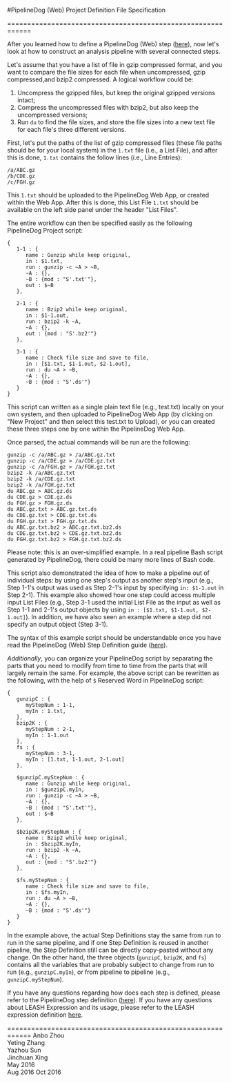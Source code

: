 #PipelineDog (Web) Project Definition File Specification

============================================================

After you learned how to define a PipelineDog (Web) step ([here](https://github.com/ysunlab/PipelineDog/blob/master/web.pipelineDog.StepFormatDefinition.md)), now let's look at how to construct an analysis pipeline with several connected steps.  

Let's assume that you have a list of file in gzip compressed format, and you want to compare the file sizes for each file when uncompressed, gzip compressed,and bzip2 compressed. A logical workflow could be:  
  1. Uncompress the gzipped files, but keep the original gzipped versions intact;  
  2. Compress the uncompressed files with bzip2, but also keep the uncompressed versions;  
  3. Run `du` to find the file sizes, and store the file sizes into a new text file for each file's three different versions.  

First, let's put the paths of the list of gzip compressed files (these file paths should be for your local system) in the `1.txt` file (i.e., a List File), and after this is done, `1.txt` contains the follow lines (i.e., Line Entries):  
```
/a/ABC.gz
/b/CDE.gz
/c/FGH.gz
```
This `1.txt` should be uploaded to the PipelineDog Web App, or created within the Web App. After this is done, this List File `1.txt` should be available on the left side panel under the header "List Files".  

The entire workflow can then be specified easily as the following PipelineDog Project script:  

```
{
   1-1 : {
      name : Gunzip while keep original,
      in : $1.txt,
      run : gunzip -c ~A > ~B,
      ~A : {},
      ~B : {mod : "S'.txt'"},
      out : $~B
   },
   
   2-1 : {
      name : Bzip2 while keep original,
      in : $1-1.out,
      run : bzip2 -k ~A,
      ~A : {},
      out : {mod : "S'.bz2'"}
   },
   
   3-1 : {
      name : Check file size and save to file,
      in : [$1.txt, $1-1.out, $2-1.out],
      run : du ~A > ~B,
      ~A : {},
      ~B : {mod : "S'.ds'"}
   }
}
```

This script can written as a single plain text file (e.g., test.txt) locally on your own system, and then uploaded to PipelineDog Web App (by clicking on "New Project" and then select this test.txt to Upload), or you can created these three steps one by one within the PipelineDog Web App.  

Once parsed, the actual commands will be run are the following:  
```
gunzip -c /a/ABC.gz > /a/ABC.gz.txt
gunzip -c /a/CDE.gz > /a/CDE.gz.txt
gunzip -c /a/FGH.gz > /a/FGH.gz.txt
bzip2 -k /a/ABC.gz.txt
bzip2 -k /a/CDE.gz.txt
bzip2 -k /a/FGH.gz.txt
du ABC.gz > ABC.gz.ds
du CDE.gz > CDE.gz.ds
du FGH.gz > FGH.gz.ds
du ABC.gz.txt > ABC.gz.txt.ds
du CDE.gz.txt > CDE.gz.txt.ds
du FGH.gz.txt > FGH.gz.txt.ds
du ABC.gz.txt.bz2 > ABC.gz.txt.bz2.ds
du CDE.gz.txt.bz2 > CDE.gz.txt.bz2.ds
du FGH.gz.txt.bz2 > FGH.gz.txt.bz2.ds
```
Please note: this is an over-simplified example. In a real pipeline Bash script generated by PipelineDog, there could be many more lines of Bash code.

This script also demonstrated the idea of how to make a pipeline out of individual steps: by using one step's output as another step's input (e.g., Step 1-1's output was used as Step 2-1's input by specifying `in: $1-1.out` in Step 2-1). This example also showed how one step could access multiple input List Files (e.g., Step 3-1 used the initial List File as the input as well as Step 1-1 and 2-1's output objects by using `in : [$1.txt, $1-1.out, $2-1.out]`). In addition, we have also seen an example where a step did not specify an output object (Step 3-1).

The syntax of this example script should be understandable once you have read the PipelineDog (Web) Step Definition guide ([here](https://github.com/ysunlab/PipelineDog/blob/master/web.pipelineDog.StepFormatDefinition.md)). 

*Additionally*, you can organize your PipelineDog script by separating the parts that you need to modify from time to time from the parts that will largely remain the same. For example, the above script can be rewritten as the following, with the help of `$` Reserved Word in PipelineDog script:

```
{
   gunzipC : {
      myStepNum : 1-1,
      myIn : 1.txt,
   },
   bzip2K : {
      myStepNum : 2-1,
      myIn : 1-1.out
   },
   fs : {
      myStepNum : 3-1,
      myIn : [1.txt, 1-1.out, 2-1.out]
   },
   
   $gunzipC.myStepNum : {
      name : Gunzip while keep original,
      in : $gunzipC.myIn,
      run : gunzip -c ~A > ~B,
      ~A : {},
      ~B : {mod : "S'.txt'"},
      out : $~B
   },
   
   $bzip2K.myStepNum : {
      name : Bzip2 while keep original,
      in : $bzip2K.myIn,
      run : bzip2 -k ~A,
      ~A : {},
      out : {mod : "S'.bz2'"}
   },
   
   $fs.myStepNum : {
      name : Check file size and save to file,
      in : $fs.myIn,
      run : du ~A > ~B,
      ~A : {},
      ~B : {mod : "S'.ds'"}
   }
}
```
In the example above, the actual Step Definitions stay the same from run to run in the same pipeline, and if one Step Definition is reused in another pipeline, the Step Definition still can be directly copy-pasted without any change. On the other hand, the three objects (`gunzipC`, `bzip2K`, and `fs`) contains all the variables that are probably subject to change from run to run (e.g., `gunzipC.myIn`), or from pipeline to pipeline (e.g., `gunzipC.myStepNum`).

If you have any questions regarding how does each step is defined, please refer to the PipelineDog step definition ([here](https://github.com/ysunlab/PipelineDog/blob/master/web.pipelineDog.StepFormatDefinition.md)). If you have any questions about LEASH Expression and its usage, please refer to the LEASH expression definition [here](https://github.com/ysunlab/PipelineDog/blob/master/pipelineDog.LEASHexpression.md).  


============================================================
Anbo Zhou  
Yeting Zhang  
Yazhou Sun  
Jinchuan Xing    
May 2016  
Aug 2016
Oct 2016

